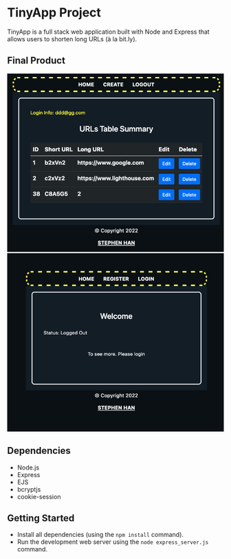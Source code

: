 # TinyApp Project

TinyApp is a full stack web application built with Node and Express that allows users to shorten long URLs (à la bit.ly).

## Final Product

!["logged in page"](https://github.com/sthan3990/tinyapp/blob/main/docs/screenshot1.png)
!["before logging in"](https://github.com/sthan3990/tinyapp/blob/main/docs/screenshot2.png)

## Dependencies

- Node.js
- Express
- EJS
- bcryptjs
- cookie-session

## Getting Started

- Install all dependencies (using the `npm install` command).
- Run the development web server using the `node express_server.js` command.
